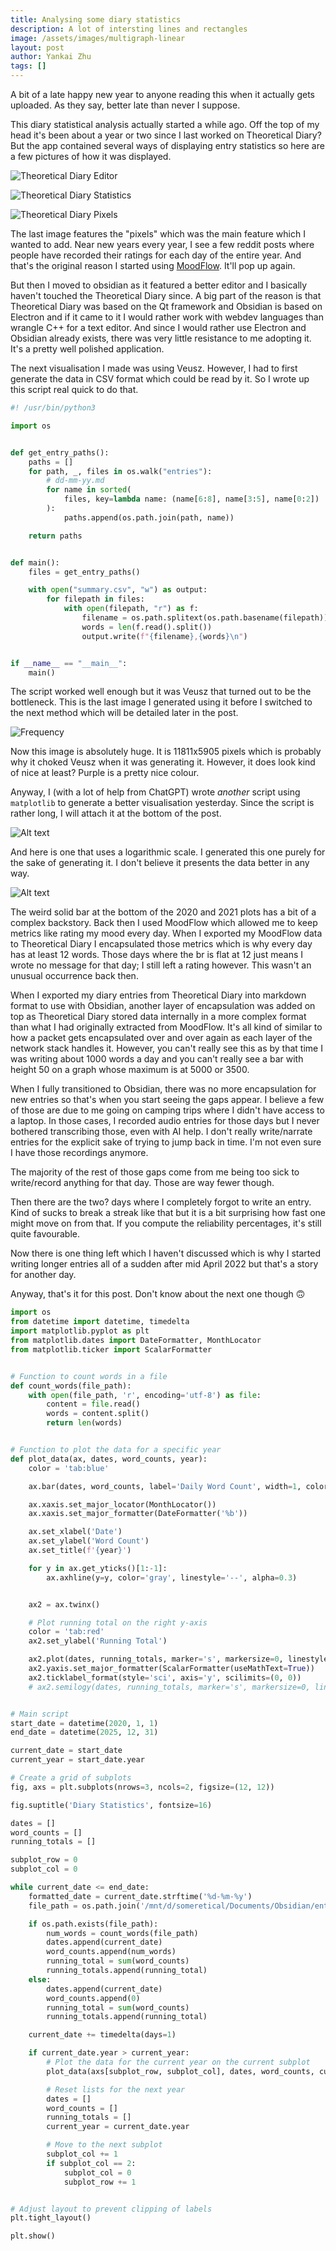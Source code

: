 ```yaml
---
title: Analysing some diary statistics
description: A lot of intersting lines and rectangles
image: /assets/images/multigraph-linear
layout: post
author: Yankai Zhu
tags: []
---
```


A bit of a late happy new year to anyone reading this when it actually gets uploaded. As they say, better late than never I suppose.

This diary statistical analysis actually started a while ago. Off the top of my head it's been about a year or two since I last worked on Theoretical Diary? But the app contained several ways of displaying entry statistics so here are a few pictures of how it was displayed. 

![Theoretical Diary Editor](/assets/images/editor.png "Theoretical Diary Editor")

![Theoretical Diary Statistics](/assets/images/statistics.png "Theoretical Diary Statistics")

![Theoretical Diary Pixels](/assets/images/pixels.png "Theoretical Diary Pixels")

The last image features the "pixels" which was the main feature which I wanted to add. Near new years every year, I see a few reddit posts where people have recorded their ratings for each day of the entire year. And that's the original reason I started using [MoodFlow](https://www.moodflow.co/). It'll pop up again.

But then I moved to obsidian as it featured a better editor and I basically haven't touched the Theoretical Diary since. A big part of the reason is that Theoretical Diary was based on the Qt framework and Obsidian is based on Electron and if it came to it I would rather work with webdev languages than wrangle C++ for a text editor. And since I would rather use Electron and Obsidian already exists, there was very little resistance to me adopting it. It's a pretty well polished application.

The next visualisation I made was using Veusz. However, I had to first generate the data in CSV format which could be read by it. So I wrote up this script real quick to do that.

```python
#! /usr/bin/python3

import os


def get_entry_paths():
    paths = []
    for path, _, files in os.walk("entries"):
        # dd-mm-yy.md
        for name in sorted(
            files, key=lambda name: (name[6:8], name[3:5], name[0:2])
        ):
            paths.append(os.path.join(path, name))

    return paths


def main():
    files = get_entry_paths()

    with open("summary.csv", "w") as output:
        for filepath in files:
            with open(filepath, "r") as f:
                filename = os.path.splitext(os.path.basename(filepath))[0]
                words = len(f.read().split())
                output.write(f"{filename},{words}\n")


if __name__ == "__main__":
    main()
```

The script worked well enough but it was Veusz that turned out to be the bottleneck. This is the last image I generated using it before I switched to the next method which will be detailed later in the post.

![Frequency](/assets/images/frequency.jpg)

Now this image is absolutely huge. It is 11811x5905 pixels which is probably why it choked Veusz when it was generating it. However, it does look kind of nice at least? Purple is a pretty nice colour.

Anyway, I (with a lot of help from ChatGPT) wrote *another* script using `matplotlib` to generate a better visualisation yesterday. Since the script is rather long, I will attach it at the bottom of the post.

![Alt text](/assets/images/multigraph-linear.png)

And here is one that uses a logarithmic scale. I generated this one purely for the sake of generating it. I don't believe it presents the data better in any way.

![Alt text](/assets/images/multigraph-log.png)

The weird solid bar at the bottom of the 2020 and 2021 plots has a bit of a complex backstory. Back then I used MoodFlow which allowed me to keep metrics like rating my mood every day. When I exported my MoodFlow data to Theoretical Diary I encapsulated those metrics which is why every day has at least 12 words. Those days where the br is flat at 12 just means I wrote no message for that day; I still left a rating however. This wasn't an unusual occurrence back then.

When I exported my diary entries from Theoretical Diary into markdown format to use with Obsidian, another layer of encapsulation was added on top as Theoretical Diary stored data internally in a more complex format than what I had originally extracted from MoodFlow. It's all kind of similar to how a packet gets encapsulated over and over again as each layer of the network stack handles it. However, you can't really see this as by that time I was writing about 1000 words a day and you can't really see a bar with height 50 on a graph whose maximum is at 5000 or 3500.

When I fully transitioned to Obsidian, there was no more encapsulation for new entries so that's when you start seeing the gaps appear. I believe a few of those are due to me going on camping trips where I didn't have access to a laptop. In those cases, I recorded audio entries for those days but I never bothered transcribing those, even with AI help. I don't really write/narrate entries for the explicit sake of trying to jump back in time. I'm not even sure I have those recordings anymore.

The majority of the rest of those gaps come from me being too sick to write/record anything for that day. Those are way fewer though. 

Then there are the two? days where I completely forgot to write an entry. Kind of sucks to break a streak like that but it is a bit surprising how fast one might move on from that. If you compute the reliability percentages, it's still quite favourable.

Now there is one thing left which I haven't discussed which is why I started writing longer entries all of a sudden after mid April 2022 but that's a story for another day.

Anyway, that's it for this post. Don't know about the next one though 🙃

```python
import os
from datetime import datetime, timedelta
import matplotlib.pyplot as plt
from matplotlib.dates import DateFormatter, MonthLocator
from matplotlib.ticker import ScalarFormatter


# Function to count words in a file
def count_words(file_path):
    with open(file_path, 'r', encoding='utf-8') as file:
        content = file.read()
        words = content.split()
        return len(words)


# Function to plot the data for a specific year
def plot_data(ax, dates, word_counts, year):
    color = 'tab:blue'

    ax.bar(dates, word_counts, label='Daily Word Count', width=1, color=color)

    ax.xaxis.set_major_locator(MonthLocator())
    ax.xaxis.set_major_formatter(DateFormatter('%b'))

    ax.set_xlabel('Date')
    ax.set_ylabel('Word Count')
    ax.set_title(f'{year}')

    for y in ax.get_yticks()[1:-1]:
        ax.axhline(y=y, color='gray', linestyle='--', alpha=0.3)


    ax2 = ax.twinx()

    # Plot running total on the right y-axis
    color = 'tab:red'
    ax2.set_ylabel('Running Total')

    ax2.plot(dates, running_totals, marker='s', markersize=0, linestyle='-', linewidth=0.5, color=color, label='Running Total')
    ax2.yaxis.set_major_formatter(ScalarFormatter(useMathText=True))
    ax2.ticklabel_format(style='sci', axis='y', scilimits=(0, 0))
    # ax2.semilogy(dates, running_totals, marker='s', markersize=0, linestyle='-', linewidth=0.5, color=color, label='Running Total')


# Main script
start_date = datetime(2020, 1, 1)
end_date = datetime(2025, 12, 31)

current_date = start_date
current_year = start_date.year

# Create a grid of subplots
fig, axs = plt.subplots(nrows=3, ncols=2, figsize=(12, 12))

fig.suptitle('Diary Statistics', fontsize=16)

dates = []
word_counts = []
running_totals = []

subplot_row = 0
subplot_col = 0

while current_date <= end_date:
    formatted_date = current_date.strftime('%d-%m-%y')
    file_path = os.path.join('/mnt/d/someretical/Documents/Obsidian/entries', f'{formatted_date}.md')

    if os.path.exists(file_path):
        num_words = count_words(file_path)
        dates.append(current_date)
        word_counts.append(num_words)
        running_total = sum(word_counts)
        running_totals.append(running_total)
    else:
        dates.append(current_date)
        word_counts.append(0)
        running_total = sum(word_counts)
        running_totals.append(running_total)

    current_date += timedelta(days=1)

    if current_date.year > current_year:
        # Plot the data for the current year on the current subplot
        plot_data(axs[subplot_row, subplot_col], dates, word_counts, current_year)

        # Reset lists for the next year
        dates = []
        word_counts = []
        running_totals = []
        current_year = current_date.year

        # Move to the next subplot
        subplot_col += 1
        if subplot_col == 2:
            subplot_col = 0
            subplot_row += 1


# Adjust layout to prevent clipping of labels
plt.tight_layout()

plt.show()
```